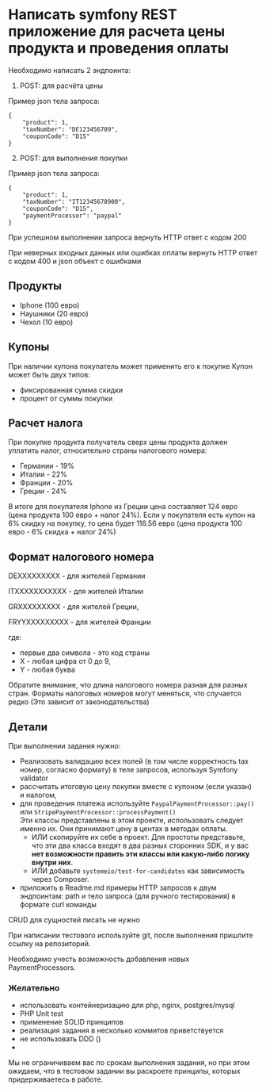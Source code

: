 # Написать symfony REST приложение для расчета цены продукта и проведения оплаты

Необходимо написать 2 эндпоинта:
1. POST: для расчёта цены

Пример json тела запроса:
```
{
    "product": 1,
    "taxNumber": "DE123456789",
    "couponCode": "D15"
}
```
2. POST: для выполнения покупки

Пример json тела запроса:
```
{
    "product": 1,
    "taxNumber": "IT12345678900",
    "couponCode": "D15",
    "paymentProcessor": "paypal"
}
```

При успешном выполнении запроса вернуть HTTP ответ с кодом 200

При неверных входных данных или ошибках оплаты вернуть HTTP ответ с кодом 400 и json объект с ошибками

## Продукты
- Iphone (100 евро)
- Наушники (20 евро)
- Чехол (10 евро)

## Купоны
При наличии купона покупатель может применить его к покупке
Купон может быть двух типов:
- фиксированная сумма скидки
- процент от суммы покупки

## Расчет налога
При покупке продукта получатель сверх цены продукта должен уплатить налог, относительно страны налогового номера:
- Германии - 19%
- Италии - 22%
- Франции - 20%
- Греции - 24%

В итоге для покупателя Iphone из Греции цена составляет 124 евро (цена продукта 100 евро + налог 24%).
Если у покупателя есть купон на 6% скидку на покупку, то цена будет 116.56 евро (цена продукта 100 евро - 6% скидка + налог 24%)

## Формат налогового номера
DEXXXXXXXXX - для жителей Германии

ITXXXXXXXXXXX - для жителей Италии

GRXXXXXXXXX - для жителей Греции,

FRYYXXXXXXXXX - для жителей Франции

где: 
- первые два символа - это код страны
- X - любая цифра от 0 до 9,
- Y - любая буква

Обратите внимание, что длина налогового номера разная для разных стран.
Форматы налоговых номеров могут меняться, что случается редко (Это зависит от законодательства)

## Детали
При выполнении задания нужно:
- Реализовать валидацию всех полей (в том числе корректность tax номер, согласно формату) в теле запросов, используя Symfony validator
- рассчитать итоговую цену покупки вместе с купоном (если указан) и налогом, 
- для проведения платежа используйте `PaypalPaymentProcessor::pay()` или `StripePaymentProcessor::processPayment()`  
Эти классы представлены в этом проекте, использовать следует именно их. Они принимают цену в центах в методах оплаты.
    - ИЛИ скопируйте их себе в проект. Для простоты представьте, что эти два класса входят в два разных сторонних SDK, и у вас **нет возможности править эти классы или какую-либо логику внутри них**.
    - ИЛИ добавьте `systemeio/test-for-candidates` как зависимость через Composer.
- приложить в Readme.md примеры HTTP запросов к двум эндпоинтам: path и тело запроса (для ручного тестирования) в формате curl команды

CRUD для сущностей писать не нужно

При написании тестового используйте git, после выполнения пришлите ссылку на репозиторий.

Необходимо учесть возможность добавления новых PaymentProcessors.

### Желательно
- использовать контейнеризацию для php, nginx, postgres/mysql
- PHP Unit test
- применение SOLID принципов
- реализация задания в несколько коммитов приветствуется
- не использовать DDD ()
- 

Мы не ограничиваем вас по срокам выполнения задания, но при этом ожидаем, что в тестовом задании вы раскроете принципы, которых придерживаетесь в работе. 
